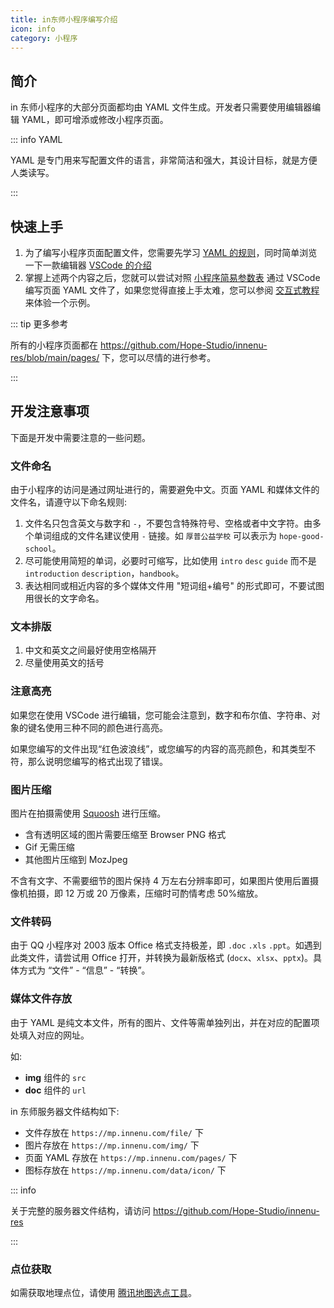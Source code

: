 ```yaml
---
title: in东师小程序编写介绍
icon: info
category: 小程序
---
```


## 简介

in 东师小程序的大部分页面都均由 YAML 文件生成。开发者只需要使用编辑器编辑 YAML，即可增添或修改小程序页面。

::: info YAML

YAML 是专门用来写配置文件的语言，非常简洁和强大，其设计目标，就是方便人类读写。

:::

## 快速上手

1. 为了编写小程序页面配置文件，您需要先学习 [YAML 的规则](./yaml.md)，同时简单浏览一下一款编辑器 [VSCode 的介绍](https://mister-hope.com/software/vscode/simple.html)
1. 掌握上述两个内容之后，您就可以尝试对照 [小程序简易参数表](./tag-list.md) 通过 VSCode 编写页面 YAML 文件了，如果您觉得直接上手太难，您可以参阅 [交互式教程](./get-started.md) 来体验一个示例。

::: tip 更多参考

所有的小程序页面都在 <https://github.com/Hope-Studio/innenu-res/blob/main/pages/> 下，您可以尽情的进行参考。

:::

## 开发注意事项

下面是开发中需要注意的一些问题。

### 文件命名

由于小程序的访问是通过网址进行的，需要避免中文。页面 YAML 和媒体文件的文件名，请遵守以下命名规则:

1. 文件名只包含英文与数字和 `-`，不要包含特殊符号、空格或者中文字符。由多个单词组成的文件名建议使用 `-` 链接。如 `厚普公益学校` 可以表示为 `hope-good-school`。
1. 尽可能使用简短的单词，必要时可缩写，比如使用 `intro` `desc` `guide` 而不是 `introduction` `description`，`handbook`。
1. 表达相同或相近内容的多个媒体文件用 "短词组+编号" 的形式即可，不要试图用很长的文字命名。

### 文本排版

1. 中文和英文之间最好使用空格隔开
1. 尽量使用英文的括号

### 注意高亮

如果您在使用 VSCode 进行编辑，您可能会注意到，数字和布尔值、字符串、对象的键名使用三种不同的颜色进行高亮。

如果您编写的文件出现“红色波浪线”，或您编写的内容的高亮颜色，和其类型不符，那么说明您编写的格式出现了错误。

### 图片压缩

图片在拍摄需使用 [Squoosh](https://squoosh.app/) 进行压缩。

- 含有透明区域的图片需要压缩至 Browser PNG 格式
- Gif 无需压缩
- 其他图片压缩到 MozJpeg

不含有文字、不需要细节的图片保持 4 万左右分辨率即可，如果图片使用后置摄像机拍摄，即 12 万或 20 万像素，压缩时可酌情考虑 50%缩放。

### 文件转码

由于 QQ 小程序对 2003 版本 Office 格式支持极差，即 `.doc` `.xls` `.ppt`。如遇到此类文件，请尝试用 Office 打开，并转换为最新版格式 (`docx`、`xlsx`、`pptx`)。具体方式为 “文件” - “信息” - “转换”。

### 媒体文件存放

由于 YAML 是纯文本文件，所有的图片、文件等需单独列出，并在对应的配置项处填入对应的网址。

如:

- **img** 组件的 `src`
- **doc** 组件的 `url`

in 东师服务器文件结构如下:

- 文件存放在 `https://mp.innenu.com/file/` 下
- 图片存放在 `https://mp.innenu.com/img/` 下
- 页面 YAML 存放在 `https://mp.innenu.com/pages/` 下
- 图标存放在 `https://mp.innenu.com/data/icon/` 下

::: info

关于完整的服务器文件结构，请访问 <https://github.com/Hope-Studio/innenu-res>

:::

### 点位获取

如需获取地理点位，请使用 [腾讯地图选点工具](https://lbs.qq.com/getPoint/)。

